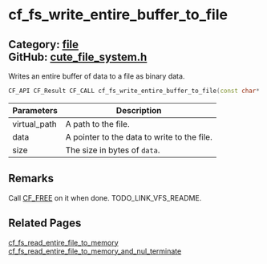 [](../header.md ':include')

# cf_fs_write_entire_buffer_to_file

Category: [file](/api_reference?id=file)  
GitHub: [cute_file_system.h](https://github.com/RandyGaul/cute_framework/blob/master/include/cute_file_system.h)  
---

Writes an entire buffer of data to a file as binary data.

```cpp
CF_API CF_Result CF_CALL cf_fs_write_entire_buffer_to_file(const char* virtual_path, const void* data, size_t size);
```

Parameters | Description
--- | ---
virtual_path | A path to the file.
data | A pointer to the data to write to the file.
size | The size in bytes of `data`.

## Remarks

Call [CF_FREE](/allocator/cf_free.md) on it when done. TODO_LINK_VFS_README.

## Related Pages

[cf_fs_read_entire_file_to_memory](/file/cf_fs_read_entire_file_to_memory.md)  
[cf_fs_read_entire_file_to_memory_and_nul_terminate](/file/cf_fs_read_entire_file_to_memory_and_nul_terminate.md)  
